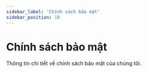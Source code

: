 ```yaml
---
sidebar_label: 'Chính sách bảo mật'
sidebar_position: 10
---
```


# Chính sách bảo mật

Thông tin chi tiết về chính sách bảo mật của chúng tôi.